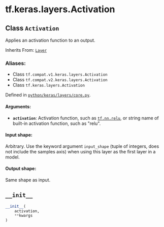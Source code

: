 <div itemscope itemtype="http://developers.google.com/ReferenceObject">
<meta itemprop="name" content="tf.keras.layers.Activation" />
<meta itemprop="path" content="Stable" />
<meta itemprop="property" content="__init__"/>
</div>

# tf.keras.layers.Activation

## Class `Activation`

Applies an activation function to an output.

Inherits From: [`Layer`](../../../tf/keras/layers/Layer.md)

### Aliases:

* Class `tf.compat.v1.keras.layers.Activation`
* Class `tf.compat.v2.keras.layers.Activation`
* Class `tf.keras.layers.Activation`



Defined in [`python/keras/layers/core.py`](/code/stable/tensorflow/python/keras/layers/core.py).

<!-- Placeholder for "Used in" -->


#### Arguments:


* <b>`activation`</b>: Activation function, such as <a href="../../../tf/nn/relu.md"><code>tf.nn.relu</code></a>, or string name of
  built-in activation function, such as "relu".


#### Input shape:

Arbitrary. Use the keyword argument `input_shape`
(tuple of integers, does not include the samples axis)
when using this layer as the first layer in a model.



#### Output shape:

Same shape as input.


<h2 id="__init__"><code>__init__</code></h2>

``` python
__init__(
    activation,
    **kwargs
)
```







